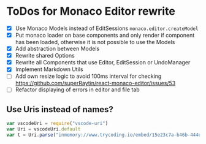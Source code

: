 # ToDos for Monaco Editor rewrite

* [x] Use Monaco Models instead of EditSessions `monaco.editor.createModel`
* [x] Put monaco loader on base components and only render if component has been loaded, otherwise it is not possible to use the Models
* [x] Add abstraction between Models
* [x] Rewrite shared Options
* [x] Rewrite all Components that use Editor, EditSession or UndoManager
* [x] Implement Markdown Utils
* [ ] Add own resize logic to avoid 100ms interval for checking https://github.com/superRaytin/react-monaco-editor/issues/53
* [ ] Refactor displaying of errors in editor and file tab

## Use Uris instead of names?

```javascript
var vscodeUri = require("vscode-uri")
var Uri = vscodeUri.default
var t = Uri.parse("inmemory://www.trycoding.io/embed/15e23c7a-b46b-444e-8da2-ba33a08831cd?document=15e23c7a-b46b-444e-8da2-ba33a08831cd#main.py")
```